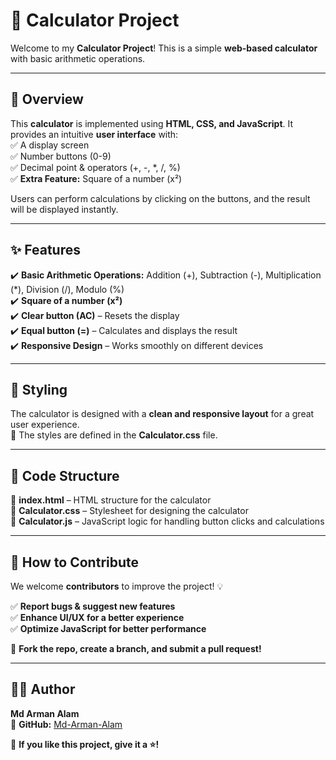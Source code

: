 # 🧮 Calculator Project  

Welcome to my **Calculator Project**! This is a simple **web-based calculator** with basic arithmetic operations.  

---

## 📌 Overview  

This **calculator** is implemented using **HTML, CSS, and JavaScript**. It provides an intuitive **user interface** with:  
✅ A display screen  
✅ Number buttons (0-9)  
✅ Decimal point & operators (+, -, *, /, %)  
✅ **Extra Feature:** Square of a number (x²)  

Users can perform calculations by clicking on the buttons, and the result will be displayed instantly.  

---

## ✨ Features  

✔️ **Basic Arithmetic Operations:** Addition (+), Subtraction (-), Multiplication (*), Division (/), Modulo (%)  
✔️ **Square of a number (x²)**  
✔️ **Clear button (AC)** – Resets the display  
✔️ **Equal button (=)** – Calculates and displays the result  
✔️ **Responsive Design** – Works smoothly on different devices  

---

## 🎨 Styling  

The calculator is designed with a **clean and responsive layout** for a great user experience.  
📌 The styles are defined in the **Calculator.css** file.  

---

## 📂 Code Structure  

📌 **index.html** – HTML structure for the calculator  
📌 **Calculator.css** – Stylesheet for designing the calculator  
📌 **Calculator.js** – JavaScript logic for handling button clicks and calculations  

---

## 🚀 How to Contribute  

We welcome **contributors** to improve the project! 💡  

✅ **Report bugs & suggest new features**  
✅ **Enhance UI/UX for a better experience**  
✅ **Optimize JavaScript for better performance**  

🔗 **Fork the repo, create a branch, and submit a pull request!**  

---

## 👨‍💻 Author  

**Md Arman Alam**  
🔗 **GitHub:** [Md-Arman-Alam](https://github.com/Md-Arman-Alam)  

📌 **If you like this project, give it a ⭐!**  
